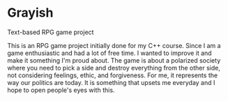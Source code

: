 # Grayish
 Text-based RPG game project
 
 This is an RPG game project initially done for my C++ course. Since I am a game enthusiastic and had a lot of free time. I wanted to improve it and make it something I'm proud about. The game is about a polarized society where you need to pick a side and destroy everything from the other side, not considering feelings, ethic, and forgiveness. For me, it represents the way our politics are today. It is something that upsets me everyday and I hope to open people's eyes with this.  
